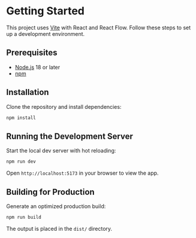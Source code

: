 # Getting Started

This project uses [Vite](https://vitejs.dev/) with React and React Flow. Follow these steps to set up a development environment.

## Prerequisites

- [Node.js](https://nodejs.org/) 18 or later
- [npm](https://www.npmjs.com/)

## Installation

Clone the repository and install dependencies:

```bash
npm install
```

## Running the Development Server

Start the local dev server with hot reloading:

```bash
npm run dev
```

Open `http://localhost:5173` in your browser to view the app.

## Building for Production

Generate an optimized production build:

```bash
npm run build
```

The output is placed in the `dist/` directory.
